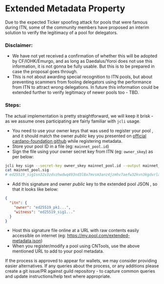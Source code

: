 # Extended Metadata Property

Due to the expected Ticker spoofing attack for pools that were famous during ITN, some of the community members have proposed an interim solution to verify the legitimacy of a pool for delegators.

### Disclaimer:
- We have not yet received a confirmation of whether this will be adopted by CF/IOHK/Emurgo, and as long as Daedalus/Yoroi does not use this information, it is not gonna be fully usable. But this is to be prepared in case the proposal goes through.
- This is not about awarding special recognition to ITN pools, but about preventing scammers from fooling delegators using the performance from ITN to attract wrong delegations. In future this information could be extended further to verify legitimacy of newer pools too - TBD.

### Steps:
The actual implementation is pretty straightforward, we will keep it brisk - as we assume ones participating are fairly familiar with `jcli` usage.
- You need to use your owner keys that was used to register your pool , and it should match the owner _public_ key you presented on [official cardano-foundation github](https://github.com/cardano-foundation/incentivized-testnet-stakepool-registry) while registering metadata.
- Store your pool ID in a file (eg: `mainnet_pool.id`)
- Sign the file using your owner secret key from ITN (eg: `owner_skey`) as per below:
``` bash
jcli key sign --secret-key owner_skey mainnet_pool.id --output mainnet_pool.sig
cat mainnet_pool.sig
# ed25519_sig1sn32v3zdvzhwdwq493nd3l8x7mvsm3anz4jzmhv7aefw32kvn3kgdvrla6s6qx8anyqmvnq2v0d7xeq2fu64549vurvpfuncr4d72rg7rc6gs
```
- Add this signature and owner _public_ key to the extended pool JSON , so that it looks like below:
``` json
{
  "itn": {
    "owner": "ed25519_pk1...",
    "witness": "ed25519_sig1..."
  }
}
```
- Host this signature file online at a URL with raw contents easily accessible on internet (eg: https://my.pool.com/extended-metadata.json)
- When you register/modify a pool using CNTools, use the above mentioned URL to add to your pool metadata.

If the process is approved to appear for wallets, we may consider providing easier alternatives. If any queries about the process, or any additions please create a git issue/PR against guild repository - to capture common queries and update instructions/help text where appropriate.

